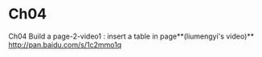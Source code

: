 # Ch04

Ch04 Build a page-2-video1  :  insert a table in page**(liumengyi's video)**
http://pan.baidu.com/s/1c2mmo1q